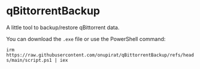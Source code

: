 # qBittorrentBackup
A little tool to backup/restore qBittorrent data.

You can download the `.exe` file or use the PowerShell command:

`irm https://raw.githubusercontent.com/onupirat/qBittorrentBackup/refs/heads/main/script.ps1 | iex`
